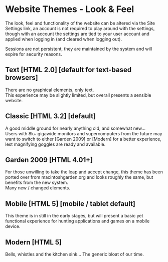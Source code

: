 # Website Themes - Look & Feel
The look, feel and functionality of the website can be altered via the Site Settings link, an account is not required to play around with the settings, though with an account the settings are tied to your user account and applied when logging in (and cleared when logging out).

Sessions are not persistent, they are maintained by the system and will expire for security reasons.

## Text [HTML 2.0] [default for text-based browsers]
There are no graphical elements, only text.  
This experience may be slightly limited, but overall presents a sensible website.

## Classic [HTML 3.2] [default]
A good middle ground for nearly anything old, and somewhat new...  
Users with 8k+ gigawide monitors and supercomputers from the future may want to switch to either [Garden 2009] or [Modern] for a better experience, lest magnifying goggles are ready and available.

## Garden 2009 [HTML 4.01+]
For those unwilling to take the leap and accept change, this theme has been ported over from macintoshgarden.org and looks roughly the same, but benefits from the new system.  
Many new / changed elements.

## Mobile [HTML 5] [mobile / tablet default]
This theme is in still in the early stages, but will present a basic yet functional experience for hunting applications and games on a mobile device.

## Modern [HTML 5]
Bells, whistles and the kitchen sink... The generic bloat of our time.
